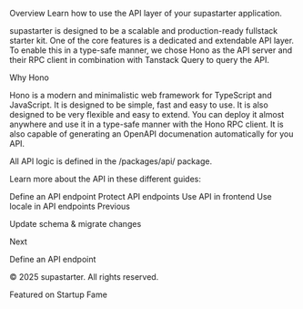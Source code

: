 Overview
Learn how to use the API layer of your supastarter application.

supastarter is designed to be a scalable and production-ready fullstack starter kit. One of the core features is a dedicated and extendable API layer. To enable this in a type-safe manner, we chose Hono as the API server and their RPC client in combination with Tanstack Query to query the API.

Why Hono

Hono is a modern and minimalistic web framework for TypeScript and JavaScript. It is designed to be simple, fast and easy to use. It is also designed to be very flexible and easy to extend. You can deploy it almost anywhere and use it in a type-safe manner with the Hono RPC client. It is also capable of generating an OpenAPI documenation automatically for you API.

All API logic is defined in the /packages/api/ package.

Learn more about the API in these different guides:

Define an API endpoint
Protect API endpoints
Use API in frontend
Use locale in API endpoints
Previous

Update schema & migrate changes

Next

Define an API endpoint

© 2025 supastarter. All rights reserved.

Featured on Startup Fame




